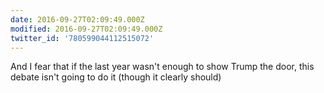 ```yaml
---
date: 2016-09-27T02:09:49.000Z
modified: 2016-09-27T02:09:49.000Z
twitter_id: '780599044112515072'
---
```


  And I fear that if the last year wasn't enough to show Trump the door, this debate isn't going to do it (though it clearly should)
